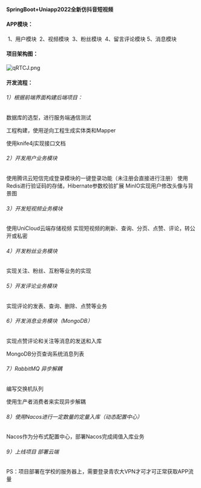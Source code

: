 #### SpringBoot+Uniapp2022全新仿抖音短视频



#### APP模块：

​		1、用户模块
​		2、视频模块
​		3、粉丝模块
​		4、留言评论模块
​		5、消息模块

#### 项目架构图：

![qRTCJ.png](https://s1.328888.xyz/2022/05/14/qRTCJ.png)



#### 开发流程：

###### 1）根据前端界面构建后端项目：
数据库的选型，进行服务端通信测试

工程构建，使用逆向工程生成实体类和Mapper

使用knife4j实现接口文档 

###### 2）开发用户业务模块
使用腾讯云短信完成登录模块的一键登录功能（未注册会直接进行注册）
使用Redis进行验证码的存储，Hibernate参数校验扩展
MinIO实现用户修改头像与背景图

###### 3）开发短视频业务模块 
使用UniCloud云端存储视频
实现短视频的刷新、查询、分页、点赞、评论，转公开或私密

###### 4）开发粉丝业务模块
实现关注、粉丝、互粉等业务的实现
###### 5）开发评论业务模块
实现评论的发表、查询、删除、点赞等业务
###### 6）开发消息业务模块（MongoDB）
实现点赞评论和关注等消息的发送和入库

MongoDB分页查询系统消息列表

###### 7）RabbitMQ 异步解耦

编写交换机队列

使用生产者消费者来实现异步解耦

###### 8）使用Nacos进行一定数量的定量入库（动态配置中心）

Nacos作为分布式配置中心，部署Nacos完成阈值入库业务

###### 9）上线项目 部署云端
PS：项目部署在学校的服务器上，需要登录青农大VPN才可才可正常获取APP流量


